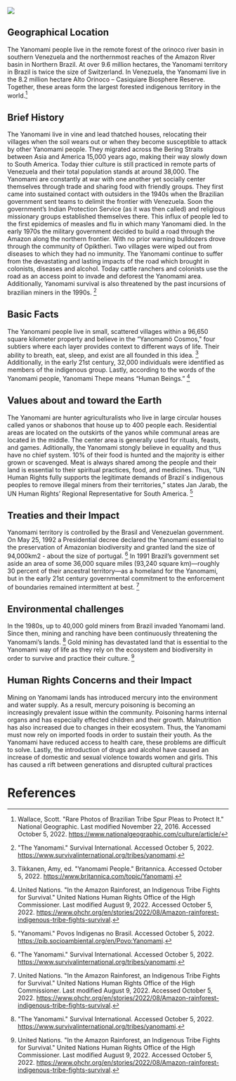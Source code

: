 <a href="https://juncture-digital.org"><img src="https://juncture-digital.org/images/ve-button.png"></a>

<param ve-config 
       title="The Yanomami"
       author="Abby, Naisola and Sneha"
       banner="https://assets.survivalinternational.org/pictures/299/yanomami-maloca_article_column@2x.jpg" 
       layout="vertical">

<!-- Entities discussed throughout the essay are typically defined before the essay text and
     are thus available in all text.  Entity identifiers (QIDs) can be found in either
     Wikipedia or Wikidata (https://www.wikidata.org)> -->
<param ve-entity eid="Q34188"> <!-- Girl with a Pearl Earring painting -->
<param ve-entity eid="Q41264"> <!-- Johannes Vermeer -->
<param ve-entity eid="Q221092"> <!-- Mauritshuis -->
<param ve-entity eid="Q36600"> <!-- The Hague -->

## Geographical Location

The Yanomami people live in the remote forest of the orinoco river basin in southern Venezuela and the northernmost reaches of the Amazon River basin in Northern Brazil. At over 9.6 million hectares, the Yanomami territory in Brazil is twice the size of Switzerland. In Venezuela, the Yanomami live in the 8.2 million hectare Alto Orinoco – Casiquiare Biosphere Reserve. Together, these areas form the largest forested indigenous territory in the world.[^1]
<param ve-entity eid="Q10380751">
<param ve-map center="Q10380751" zoom="8" prefer-geojson>

## Brief History

The Yanomami live in vine and lead thatched houses, relocating their villages when the soil wears out or when they become susceptible to attack by other Yanomami people. They migrated across the Bering Straits between Asia and America 15,000 years ago, making their way slowly down to South America. Today thier culture is still practiced in remote parts of Venezuela and their total population stands at around 38,000. The Yanomami are constantly at war with one another yet socially center themselves through trade and sharing food with friendly groups. They first came into sustained contact with outsiders in the 1940s when the Brazilian government sent teams to delimit the frontier with Venezuela. Soon the government’s Indian Protection Service (as it was then called) and religious missionary groups established themselves there. This influx of people led to the first epidemics of measles and flu in which many Yanomami died. In the early 1970s the military government decided to build a road through the Amazon along the northern frontier. With no prior warning bulldozers drove through the community of Opiktheri. Two villages were wiped out from diseases to which they had no immunity. The Yanomami continue to suffer from the devastating and lasting impacts of the road which brought in colonists, diseases and alcohol. Today cattle ranchers and colonists use the road as an access point to invade and deforest the Yanomami area. Additionally, Yanomami survival is also threatened by the past incursions of brazilian miners in the 1990s. [^2]

## Basic Facts

The Yanomami people live in small, scattered villages within a 96,650 square kilometer property and believe in the “Yanomamö Cosmos," four subtiers where each layer provides context to different ways of life. Their ability to breath, eat, sleep, and exist are all founded in this idea. [^3] Additionally, in the early 21st century, 32,000 individuals were identified as members of the indigenous group. Lastly, according to the words of the Yanomami people, Yanomami Thepe means “Human Beings.” [^4]

## Values about and toward the Earth 

The Yanomami are hunter agriculturalists who live in large circular houses called yanos or shabonos that house up to 400 people each. Residential areas are located on the outskirts of the yanos while communal areas are located in the middle. The center area is generally used for rituals, feasts, and games. Aditionally, the Yanomami stongly believe in equality and thus have no chief system. 10% of their food is hunted and the majority is either grown or scavenged. Meat is always shared among the people and their land is essential to their spiritual practices, food, and medicines. Thus, “UN Human Rights fully supports the legitimate demands of Brazil´s indigenous peoples to remove illegal miners from their territories,” states Jan Jarab, the UN Human Rights’ Regional Representative for South America. [^5]
<param ve-image 
       label="Girl with a Pearl Earring" 
       description="painting by Johannes Vermeer" 
       license="public domain" 
       url="https://assets.survivalinternational.org/pictures/299/yanomami-maloca_article_column@2x.jpg">
       
## Treaties and their Impact

Yanomami territory is controlled by the Brasil and Venezuelan government. On May 25, 1992 a Presidential decree declared the Yanomami essential to the preservation of Amazonian biodiversity and granted land the size of 94,000km2 - about the size of portugal. [^6] In 1991 Brazil’s government set aside an area of some 36,000 square miles (93,240 square km)—roughly 30 percent of their ancestral territory—as a homeland for the Yanomami, but in the early 21st century governmental commitment to the enforcement of boundaries remained intermittent at best. [^7]

## Environmental challenges

In the 1980s, up to 40,000 gold miners from Brazil invaded Yanomami land. Since then, mining and ranching have been continuously threatening the Yanomami’s lands. [^8] Gold mining has devastated land that is essential to the Yanomami way of life as they rely on the ecosystem and biodiversity in order to survive and practice their culture. [^9] 

## Human Rights Concerns and their Impact

Mining on Yanomami lands has introduced mercury into the environment and water supply. As a result, mercury poisoning is becoming an increasingly prevalent issue within the community. Poisoning harms internal organs and has especially effected children and their growth. Malnutrition has also increased due to changes in their ecosystem. Thus, the Yanomami must now rely on imported foods in order to sustain their youth. As the Yanomami have 
reduced access to health care, these problems are difficult to solve. Lastly, the introduction of drugs and alcohol have caused an increase of domestic and sexual violence towards women and girls. This has caused a rift between generations and disrupted cultural practices


# References

[^1]: Wallace, Scott. "Rare Photos of Brazilian Tribe Spur Pleas to Protect It." National Geographic. Last modified November 22, 2016. Accessed October 5, 2022. https://www.nationalgeographic.com/culture/article/ 
     
[^2]: "The Yanomami." Survival International. Accessed October 5, 2022. https://www.survivalinternational.org/tribes/yanomami.
     
[^3]: Tikkanen, Amy, ed. "Yanomami People." Britannica. Accessed October 5, 2022. https://www.britannica.com/topic/Yanomami.

[^4]: United Nations. "In the Amazon Rainforest, an Indigenous Tribe Fights for Survival." United Nations Human Rights Office of the High Commissioner. Last modified August 9, 2022. Accessed October 5, 2022. https://www.ohchr.org/en/stories/2022/08/Amazon-rainforest-indigenous-tribe-fights-survival.
   
[^5]: "Yanomami." Povos Indigenas no Brasil. Accessed October 5, 2022. https://pib.socioambiental.org/en/Povo:Yanomami. 

[^6]: "The Yanomami." Survival International. Accessed October 5, 2022. https://www.survivalinternational.org/tribes/yanomami.    

[^7]: United Nations. "In the Amazon Rainforest, an Indigenous Tribe Fights for Survival." United Nations Human Rights Office of the High Commissioner. Last modified August 9, 2022. Accessed October 5, 2022. https://www.ohchr.org/en/stories/2022/08/Amazon-rainforest-indigenous-tribe-fights-survival.

[^8]: "The Yanomami." Survival International. Accessed October 5, 2022. https://www.survivalinternational.org/tribes/yanomami.   

[^9]: United Nations. "In the Amazon Rainforest, an Indigenous Tribe Fights for Survival." United Nations Human Rights Office of the High Commissioner. Last modified August 9, 2022. Accessed October 5, 2022. https://www.ohchr.org/en/stories/2022/08/Amazon-rainforest-indigenous-tribe-fights-survival. 
